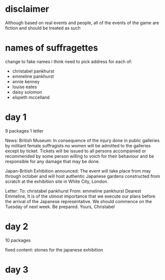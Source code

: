 # disclaimer 

Although based on real events and people, all of the events of the game are fiction and should be treated as such

# names of suffragettes
change to fake names i think
need to pick address for each of:
- christabel pankhurst
- emmeline pankhurst
- annie kenney
- louise eates
- daisy solomon
- elspeth mccelland

# day 1
9 packages
1 letter

News:
British Museum:
  In consequence of the injury done in public galleries by militant female suffragists no women will be admitted to the galleries except by ticket. Tickets will be issued to all persons accompanied or recommended by some person willing to voich for their behaviour and be responsible for any damage that may be done.

Japan-British Exhibition announced:
The event will take place from may through october and will host authentic Japanese gardens constructed from scratch at the exhibition site in White City, London.

Letter:
To: christabel pankhurst
From: emmeline pankhurst
Dearest Emmeline,
It is of the utmost importance that we execute our plans before the arrival of the Japanese representative. We should commence on the Tuesday of next week.
Be prepared.
Yours,
Christabel


# day 2
10 packages

fixed content:
stones for the japanese exhibition

# day 3
